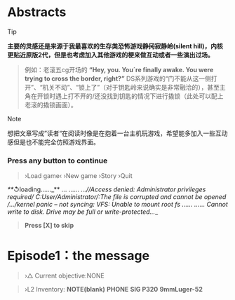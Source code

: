# Abstracts
> [!TIP]
>**主要的灵感还是来源于我最喜欢的生存类恐怖游戏~~静冈~~寂静岭(silent  hill)，内核更贴近原版2代，但是也考虑加入其他游戏的梗来做互动或者一些演出过场。**

> 例如：老滚五cg开场的 **“Hey, you. You´re finally awake. You were trying to cross the border, right?”**
DS系列游戏的“门不能从这一侧打开”、“机关不动”、“锁上了”（对于钥匙岭来说确实是非常融洽的），甚至主角在开锁时遇上打不开的/还没找到钥匙的情况下进行撬锁（此处可以配上老滚的撬锁画面）。

> [!NOTE]
> 想把文章写成”读者“在阅读时像是在抱着一台主机玩游戏，希望能多加入一些互动感但是也不能完全仿照游戏界面。


### Press any button to continue

> ›Load game‹
> ›New game
> ›Story
> ›Quit

_**_↺loading......_**
...
......
_...//Access denied: Administrator privileges required/
C:User/Administrator/:The file is corrupted and cannot be opened
/.../kernel panic – not syncing: VFS: Unable to mount root fs
......
......
Cannot write to disk. Drive may be full or write-protected...__

>**Press [X] to skip**

# Episode1：the message

> ›△ Current objective:NONE

> ›L2 Inventory: **NOTE(blank)**    **PHONE**    **SIG P320**    **9mmLuger-52**

<!-- ##{"script":"<script src='https://blog.meekdai.com/Gmeek/plugins/GmeekTOC.js'></script>"}## -->

